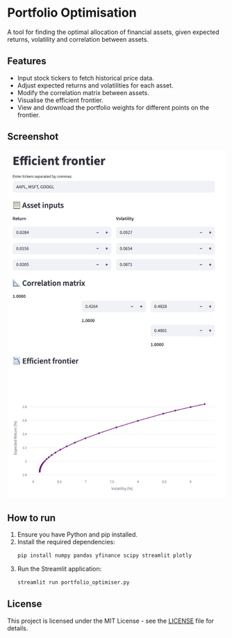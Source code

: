 # Portfolio Optimisation

A tool for finding the optimal allocation of financial assets, given expected returns, volatility and correlation between assets.

## Features

- Input stock tickers to fetch historical price data.
- Adjust expected returns and volatilities for each asset.
- Modify the correlation matrix between assets.
- Visualise the efficient frontier.
- View and download the portfolio weights for different points on the frontier.

## Screenshot

![](./Screenshot.png)

## How to run

1. Ensure you have Python and pip installed.
2. Install the required dependencies:
   ```bash
   pip install numpy pandas yfinance scipy streamlit plotly
   ```
3. Run the Streamlit application:
   ```bash
   streamlit run portfolio_optimiser.py
   ```

## License

This project is licensed under the MIT License - see the [LICENSE](LICENSE) file for details.
